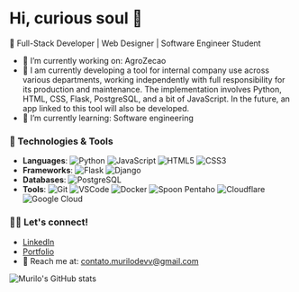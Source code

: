 # Hi, curious soul 👾
🚀 Full-Stack Developer | Web Designer | Software Engineer Student  

- 🔧 I’m currently working on: AgroZecao
- 🔭 I am currently developing a tool for internal company use across various departments, working independently with full responsibility for its production and maintenance. The implementation involves Python, HTML, CSS, Flask, PostgreSQL, and a bit of JavaScript. In the future, an app linked to this tool will also be developed.
- 🌱 I’m currently learning: Software engineering 

### 🚀 Technologies & Tools
- **Languages**: ![Python](https://img.shields.io/badge/-Python-blue?logo=python&logoColor=white&style=flat) ![JavaScript](https://img.shields.io/badge/-JavaScript-yellow?logo=javascript&logoColor=white&style=flat) ![HTML5](https://img.shields.io/badge/-HTML5-orange?logo=html5&logoColor=white&style=flat) ![CSS3](https://img.shields.io/badge/-CSS3-blue?logo=css3&logoColor=white&style=flat)
- **Frameworks**: ![Flask](https://img.shields.io/badge/-Flask-black?logo=flask&logoColor=white&style=flat) ![Django](https://img.shields.io/badge/-Django-green?logo=django&logoColor=white&style=flat)
- **Databases**: ![PostgreSQL](https://img.shields.io/badge/-PostgreSQL-blue?logo=postgresql&logoColor=white&style=flat)
- **Tools**: ![Git](https://img.shields.io/badge/-Git-orange?logo=git&logoColor=white&style=flat) ![VSCode](https://img.shields.io/badge/-VSCode-blue?logo=visualstudiocode&logoColor=white&style=flat) ![Docker](https://img.shields.io/badge/-Docker-2496ED?logo=docker&logoColor=white&style=flat) ![Spoon Pentaho](https://img.shields.io/badge/-Spoon%20Pentaho-blue?logo=apachekafka&logoColor=white&style=flat) ![Cloudflare](https://img.shields.io/badge/-Cloudflare-orange?logo=cloudflare&logoColor=white&style=flat) ![Google Cloud](https://img.shields.io/badge/-Google%20Cloud-4285F4?logo=googlecloud&logoColor=white&style=flat)

### 👨‍💻 Let's connect!
- [LinkedIn](https://www.linkedin.com/in/murilo-de-souza-175899305/)
- [Portfolio](https://murilo813.github.io/my-website/)
- 📧 Reach me at: [contato.murilodevv@gmail.com](mailto:contato.murilodevv@gmail.com)

![Murilo's GitHub stats](https://github-readme-stats.vercel.app/api?username=MuriloDeSouza&show_icons=true&theme=radical)
